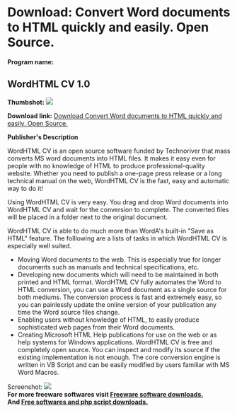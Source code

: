 # Download: Convert Word documents to HTML quickly and easily. Open Source.

**Program name:**

## WordHTML CV 1.0

  
**Thumbshot:** ![](http://www.freewarefiles.com/screenshot/wordtohtmlconversion_md.gif)   
  
**Download link:** [Download Convert Word documents to HTML quickly and easily. Open Source.](http://freesoftwares.boysofts.com/WordHTML-CV_program_19875.html)  
  


**Publisher's Description**  
  


WordHTML CV is an open source software funded by Technoriver that mass converts MS word documents into HTML files. It makes it easy even for people with no knowledge of HTML to produce professional-quality website. Whether you need to publish a one-page press release or a long technical manual on the web, WordHTML CV is the fast, easy and automatic way to do it! 

Using WordHTML CV is very easy. You drag and drop Word documents into WordHTML CV and wait for the conversion to complete. The converted files will be placed in a folder next to the original document.

WordHTML CV is able to do much more than WordA's built-in "Save as HTML" feature. The folllowing are a lists of tasks in which WordHTML CV is especially well suited.

  * Moving Word documents to the web. This is especially true for longer documents such as manuals and technical specifications, etc. 
  * Developing new documents which will need to be maintained in both printed and HTML format. WordHTML CV fully automates the Word to HTML conversion, you can use a Word document as a single source for both mediums. The conversion process is fast and extremely easy, so you can painlessly update the online version of your publication any time the Word source files change. 
  * Enabling users without knowledge of HTML, to easily produce sophisticated web pages from their Word documents. 
  * Creating Microsoft HTML Help publications for use on the web or as help systems for Windows applications. 
WordHTML CV is free and completely open source. You can inspect and modify its source if the existing implementation is not enough. The core conversion engine is written in VB Script and can be easily modified by users familiar with MS Word Macros. 

  
  
Screenshot: ![](http://www.freewarefiles.com/screenshot/wordtohtmlconversion.gif)   
**For more freeware softwares visit [Freeware software downloads.](http://freesoftwares.boysofts.com/)**   
**And [Free softwares and php script downloads.](http://www.boysofts.com/)**
